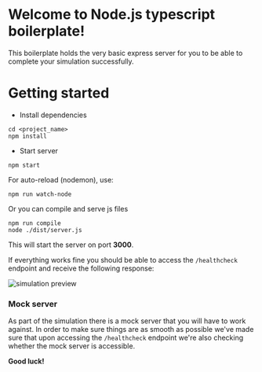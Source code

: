 # Welcome to Node.js typescript boilerplate!
This boilerplate holds the very basic express server for you to be able to complete your simulation successfully. 


# Getting started
- Install dependencies
```****
cd <project_name>
npm install
```

- Start server
```
npm start
```
For auto-reload (nodemon), use:
```
npm run watch-node
```

Or you can compile and serve js files
```
npm run compile
node ./dist/server.js
```


This will start the server on port **3000**.

If everything works fine you should be able to access the `/healthcheck` endpoint and receive the following response:

![simulation preview](https://drive.google.com/uc?id=1SofJmYALWAYUoAwdizo5XIzQNwK7DgYG)

### Mock server

As part of the simulation there is a mock server that you will have to work against. In order to make sure things are as smooth as possible we've made sure that upon accessing the `/healthcheck` endpoint we're also checking whether the mock server is accessible.  


**Good luck!**
